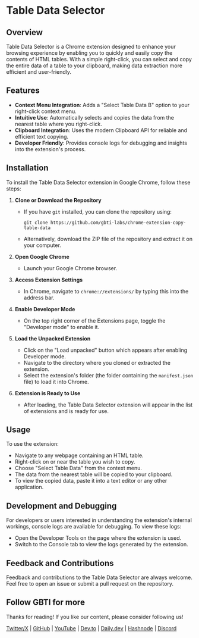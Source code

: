 # Table Data Selector

## Overview

Table Data Selector is a Chrome extension designed to enhance your browsing experience by enabling you to quickly and easily copy the contents of HTML tables. With a simple right-click, you can select and copy the entire data of a table to your clipboard, making data extraction more efficient and user-friendly.

## Features

- **Context Menu Integration**: Adds a "Select Table Data B" option to your right-click context menu.
- **Intuitive Use**: Automatically selects and copies the data from the nearest table where you right-click.
- **Clipboard Integration**: Uses the modern Clipboard API for reliable and efficient text copying.
- **Developer Friendly**: Provides console logs for debugging and insights into the extension's process.

## Installation

To install the Table Data Selector extension in Google Chrome, follow these steps:

1. **Clone or Download the Repository**
    - If you have `git` installed, you can clone the repository using:
      ```
      git clone https://github.com/gbti-labs/chrome-extension-copy-table-data
      ```
    - Alternatively, download the ZIP file of the repository and extract it on your computer.

2. **Open Google Chrome**
    - Launch your Google Chrome browser.

3. **Access Extension Settings**
    - In Chrome, navigate to `chrome://extensions/` by typing this into the address bar.

4. **Enable Developer Mode**
    - On the top right corner of the Extensions page, toggle the "Developer mode" to enable it.

5. **Load the Unpacked Extension**
    - Click on the "Load unpacked" button which appears after enabling Developer mode.
    - Navigate to the directory where you cloned or extracted the extension.
    - Select the extension's folder (the folder containing the `manifest.json` file) to load it into Chrome.

6. **Extension is Ready to Use**
    - After loading, the Table Data Selector extension will appear in the list of extensions and is ready for use.

## Usage

To use the extension:

- Navigate to any webpage containing an HTML table.
- Right-click on or near the table you wish to copy.
- Choose "Select Table Data" from the context menu.
- The data from the nearest table will be copied to your clipboard.
- To view the copied data, paste it into a text editor or any other application.

## Development and Debugging

For developers or users interested in understanding the extension's internal workings, console logs are available for debugging. To view these logs:

- Open the Developer Tools on the page where the extension is used.
- Switch to the Console tab to view the logs generated by the extension.

## Feedback and Contributions

Feedback and contributions to the Table Data Selector are always welcome. Feel free to open an issue or submit a pull request on the repository.

## Follow GBTI for more

Thanks for reading! If you like our content, please consider following us!

[Twitter/X](https://twitter.com/gbtilabs) | [GitHub](https://github.com/gbti-labs) | [YouTube](https://www.youtube.com/channel/UCh4FjB6r4oWQW-QFiwqv-UA) | [Dev.to](https://dev.to/gbti) | [Daily.dev](https://dly.to/zfCriM6JfRF) | [Hashnode](https://gbti.hashnode.dev/) | [Discord](https://gbti.io)
